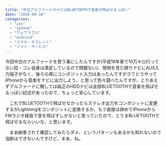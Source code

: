```yaml
---
title: "中古アルファードのナビはBLUETOOTHで音楽が飛ばせるっぽい"
date: "2016-09-10"
categories: 
  - "ios"
  - "iphone"
  - "ウェアラブル"
  - "android"
  - "スマホ・タブレット"
  - "ソフト・サービス"
---
```


今回中古のアルファードを買う事にしたんですが(平成18年車で10万キロ行ってない奴・コレ自身は満足しているので問題ない)、現物を見た限りナビにAUX入力端子がなく、後ろの席にコンポジット入力はあったんですがさてどうやってiPhoneから音楽をナビに出力しよう、と思って色々調べたんですが、とりあえずアルファードに関しては純正のHDDナビは全部BLUETOOTHで音楽を飛ばせるっぽい記述があったので、ちょっと安心しています。

　これでBLUETOOTHで飛ばせなかったらステレオ出力をコンポジットに変更するかLightningをコンポジットに変換するか、もう直接は諦めてiPhoneからFMラジオ経由で音を飛ばすしかないと思っていたので、とりまBLUETOOTHで飛ばせるならいいな、と思います。

　まあ納車されて確認してみたらダメ、というパターンもあるかも知れないので油断はできないんですけど、まあ、ね。
